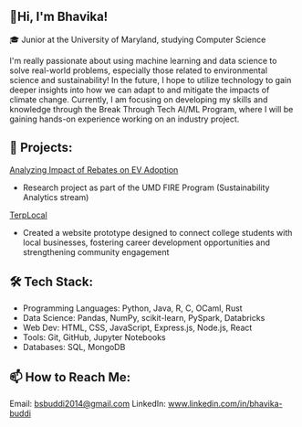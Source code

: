 ## 👋Hi, I'm Bhavika! 

🎓 Junior at the University of Maryland, studying Computer Science

I'm really passionate about using machine learning and data science to solve real-world problems, especially those related to environmental science and sustainability! In the future, I hope to utilize technology to gain deeper insights into how we can adapt to and mitigate the impacts of climate change. Currently, I am focusing on developing my skills and knowledge through the Break Through Tech AI/ML Program, where I will be gaining hands-on experience working on an industry project.

## 🚀 Projects:
[Analyzing Impact of Rebates on EV Adoption](https://github.com/umdfiresa2024/research-go-green)
- Research project as part of the UMD FIRE Program (Sustainability Analytics stream)

[TerpLocal](https://github.com/Cadoodlii/TerpLocal) 
- Created a website prototype designed to connect college students with local businesses, fostering career development opportunities and strengthening community engagement

## 🛠 Tech Stack:
- Programming Languages: Python, Java, R, C, OCaml, Rust
- Data Science: Pandas, NumPy, scikit-learn, PySpark, Databricks
- Web Dev: HTML, CSS, JavaScript, Express.js, Node.js, React
- Tools: Git, GitHub, Jupyter Notebooks
- Databases: SQL, MongoDB
 
## 📫 How to Reach Me:
Email: bsbuddi2014@gmail.com
LinkedIn: www.linkedin.com/in/bhavika-buddi

